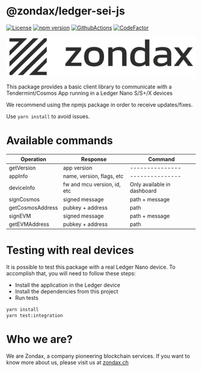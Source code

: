 # @zondax/ledger-sei-js

[![License](https://img.shields.io/badge/License-Apache%202.0-blue.svg)](https://opensource.org/licenses/Apache-2.0)
[![npm version](https://badge.fury.io/js/%40zondax%2Fledger-sei.svg)](https://badge.fury.io/js/%40zondax%2Fledger-sei)
[![GithubActions](https://github.com/zondax/ledger-sei-js/actions/workflows/main.yml/badge.svg)](https://github.com/Zondax/ledger-sei-js/blob/main/.github/workflows/main.yaml)
[![CodeFactor](https://www.codefactor.io/repository/github/zondax/ledger-sei-js/badge)](https://www.codefactor.io/repository/github/zondax/ledger-sei-js)

![zondax_light](docs/zondax_light.png#gh-light-mode-only)

This package provides a basic client library to communicate with a Tendermint/Cosmos App running in a Ledger Nano S/S+/X devices

We recommend using the npmjs package in order to receive updates/fixes.

Use `yarn install` to avoid issues.

# Available commands

| Operation        | Response                    | Command                     |
| ---------------- | --------------------------- | --------------------------- |
| getVersion       | app version                 | ---------------             |
| appInfo          | name, version, flags, etc   | ---------------             |
| deviceInfo       | fw and mcu version, id, etc | Only available in dashboard |
| signCosmos       | signed message              | path + message              |
| getCosmosAddress | pubkey + address            | path                        |
| signEVM          | signed message              | path + message              |
| getEVMAddress    | pubkey + address            | path                        |

# Testing with real devices

It is possible to test this package with a real Ledger Nano device. To accomplish that, you will need to follow these steps:

- Install the application in the Ledger device
- Install the dependencies from this project
- Run tests

```shell script
yarn install
yarn test:integration
```

# Who we are?

We are Zondax, a company pioneering blockchain services. If you want to know more about us, please visit us at [zondax.ch](https://zondax.ch)

